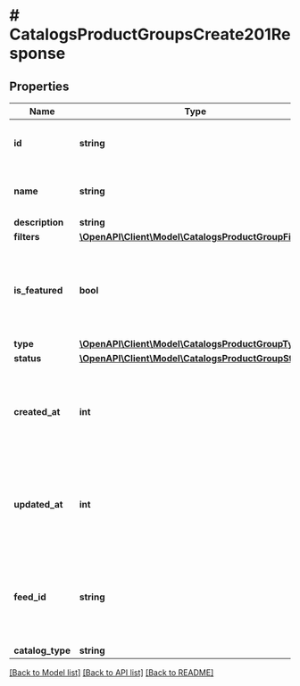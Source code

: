 # # CatalogsProductGroupsCreate201Response

## Properties

Name | Type | Description | Notes
------------ | ------------- | ------------- | -------------
**id** | **string** | ID of the catalog product group. |
**name** | **string** | Name of catalog product group | [optional]
**description** | **string** |  | [optional]
**filters** | [**\OpenAPI\Client\Model\CatalogsProductGroupFilters**](CatalogsProductGroupFilters.md) |  |
**is_featured** | **bool** | boolean indicator of whether the product group is being featured or not | [optional]
**type** | [**\OpenAPI\Client\Model\CatalogsProductGroupType**](CatalogsProductGroupType.md) |  | [optional]
**status** | [**\OpenAPI\Client\Model\CatalogsProductGroupStatus**](CatalogsProductGroupStatus.md) |  | [optional]
**created_at** | **int** | Unix timestamp in seconds of when catalog product group was created. | [optional]
**updated_at** | **int** | Unix timestamp in seconds of last time catalog product group was updated. | [optional]
**feed_id** | **string** | id of the catalogs feed belonging to this catalog product group |
**catalog_type** | **string** |  | [optional]

[[Back to Model list]](../../README.md#models) [[Back to API list]](../../README.md#endpoints) [[Back to README]](../../README.md)
